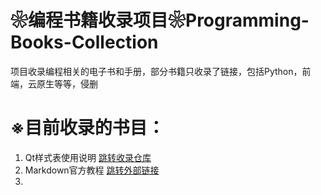 # ❀编程书籍收录项目❀Programming-Books-Collection
项目收录编程相关的电子书和手册，部分书籍只收录了链接，包括Python，前端，云原生等等，侵删

# ※目前收录的书目：
1. Qt样式表使用说明 [跳转收录仓库](https://github.com/CatDayDream/Programming-Books-Sharing/blob/master/Python/Qt%E6%A0%B7%E5%BC%8F%E8%A1%A8%E4%BD%BF%E7%94%A8%E8%AF%B4%E6%98%8E%E4%B9%A6.pdf)
2. Markdown官方教程 [跳转外部链接](https://markdown.com.cn/basic-syntax/)
3. 
